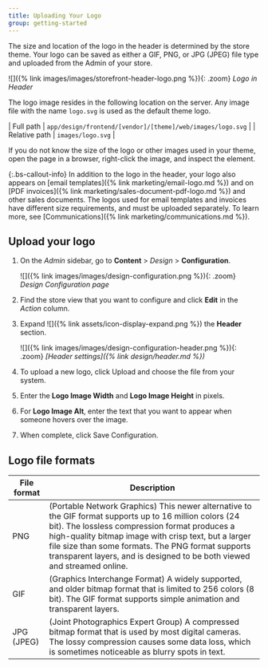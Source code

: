 ```yaml
---
title: Uploading Your Logo
group: getting-started
---
```


The size and location of the logo in the header is determined by the store theme. Your logo can be saved as either a GIF, PNG, or JPG (JPEG) file type and uploaded from the Admin of your store.

![]({% link images/images/storefront-header-logo.png %}){: .zoom}
_Logo in Header_

The logo image resides in the following location on the server. Any image file with the name `logo.svg` is used as the default theme logo.

| Full path | `app/design/frontend/[vendor]/[theme]/web/images/logo.svg` |
| Relative path | `images/logo.svg` |

If you do not know the size of the logo or other images used in your theme, open the page in a browser, right-click the image, and inspect the element.

{:.bs-callout-info}
In addition to the logo in the header, your logo also appears on [email templates]({% link marketing/email-logo.md %}) and on [PDF invoices]({% link marketing/sales-document-pdf-logo.md %}) and other sales documents. The logos used for email templates and invoices have different size requirements, and must be uploaded separately. To learn more, see [Communications]({% link marketing/communications.md %}).

## Upload your logo

1. On the _Admin_ sidebar, go to **Content** > _Design_ > **Configuration**.

   ![]({% link images/images/design-configuration.png %}){: .zoom}
   _Design Configuration page_

1. Find the store view that you want to configure and click **Edit** in the _Action_ column.

1. Expand ![]({% link assets/icon-display-expand.png %}) the **Header** section.

   ![]({% link images/images/design-configuration-header.png %}){: .zoom}
   _[Header settings]({% link design/header.md %})_

1. To upload a new logo, click <span class="btn">Upload</span> and choose the file from your system.

1. Enter the **Logo Image Width** and **Logo Image Height** in pixels.

1. For **Logo Image Alt**, enter the text that you want to appear when someone hovers over the image.

1. When complete, click <span class="btn">Save Configuration</span>.

## Logo file formats

|File format|Description|
|--- |--- |
|PNG|(Portable Network Graphics) This newer alternative to the GIF format supports up to 16 million colors (24 bit). The lossless compression format produces a high-quality bitmap image with crisp text, but a larger file size than some formats. The PNG format supports transparent layers, and is designed to be both viewed and streamed online.|
|GIF|(Graphics Interchange Format) A widely supported, and older bitmap format that is limited to 256 colors (8 bit). The GIF format supports simple animation and transparent layers.|
|JPG (JPEG)|(Joint Photographics Expert Group) A compressed bitmap format that is used by most digital cameras. The lossy compression causes some data loss, which is sometimes noticeable as blurry spots in text.|
